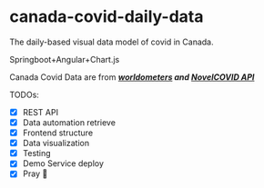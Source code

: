 # canada-covid-daily-data
The daily-based visual data model of covid in Canada.

Springboot+Angular+Chart.js

Canada Covid Data are from ***[worldometers](https://www.worldometers.info/coronavirus/) and [NovelCOVID API](https://github.com/NovelCOVID/API)***

TODOs:
- [x] REST API
- [X] Data automation retrieve
- [X] Frontend structure
- [X] Data visualization
- [X] Testing
- [X] Demo Service deploy
- [X] Pray :pray:
